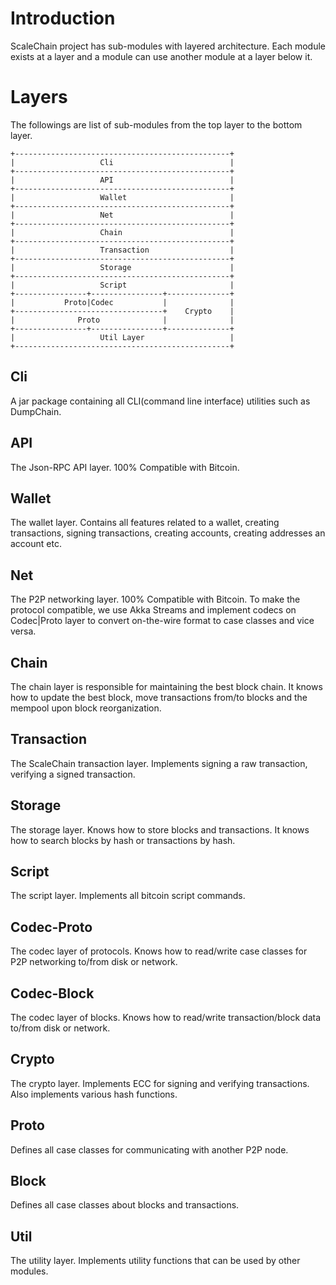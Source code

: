 # Introduction
ScaleChain project has sub-modules with layered architecture. 
Each module exists at a layer and a module can use another module at a layer below it.

# Layers
The followings are list of sub-modules from the top layer to the bottom layer.
```
+------------------------------------------------+
|                   Cli                          |
+------------------------------------------------+
|                   API                          |
+------------------------------------------------+
|                   Wallet                       |
+------------------------------------------------+
|                   Net                          |
+------------------------------------------------+
|                   Chain                        |
+------------------------------------------------+
|                   Transaction                  |
+------------------------------------------------+
|                   Storage                      |
+------------------------------------------------+
|                   Script                       |
+----------------+----------------+--------------+
|           Proto|Codec           |              |
+---------------------------------+    Crypto    |
|              Proto              |              |
+----------------+----------------+--------------+
|                   Util Layer                   |
+------------------------------------------------+
```
## Cli
A jar package containing all CLI(command line interface) utilities such as DumpChain.


## API
The Json-RPC API layer. 100% Compatible with Bitcoin.

## Wallet
The wallet layer. Contains all features related to a wallet, creating transactions, signing transactions,
creating accounts, creating addresses an account etc.

## Net
The P2P networking layer. 100% Compatible with Bitcoin. 
To make the protocol compatible, we use Akka Streams and implement codecs on Codec|Proto layer to convert on-the-wire format to case classes and vice versa.

## Chain
The chain layer is responsible for maintaining the best block chain. 
It knows how to update the best block, move transactions from/to blocks and the mempool upon block reorganization.

## Transaction
The ScaleChain transaction layer. Implements signing a raw transaction, verifying a signed transaction.

## Storage
The storage layer. Knows how to store blocks and transactions. It knows how to search blocks by hash or transactions by hash.
## Script
The script layer. Implements all bitcoin script commands.

## Codec-Proto
The codec layer of protocols. Knows how to read/write case classes for P2P networking to/from disk or network.

## Codec-Block
The codec layer of blocks. Knows how to read/write transaction/block data to/from disk or network.

## Crypto 
The crypto layer. Implements ECC for signing and verifying transactions.
Also implements various hash functions.

## Proto
Defines all case classes for communicating with another P2P node.

## Block
Defines all case classes about blocks and transactions.

## Util
The utility layer. Implements utility functions that can be used by other modules.
